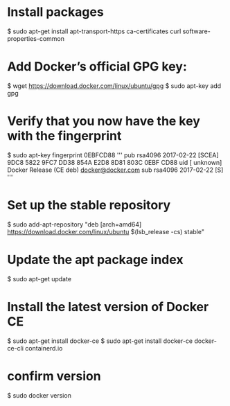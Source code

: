 # Install packages
$ sudo apt-get install apt-transport-https ca-certificates curl software-properties-common
# Add Docker’s official GPG key:
$ wget https://download.docker.com/linux/ubuntu/gpg
$ sudo apt-key add gpg
# Verify that you now have the key with the fingerprint
$ sudo apt-key fingerprint 0EBFCD88
 '''   pub   rsa4096 2017-02-22 [SCEA]
          9DC8 5822 9FC7 DD38 854A  E2D8 8D81 803C 0EBF CD88
    uid           [ unknown] Docker Release (CE deb) <docker@docker.com>
    sub   rsa4096 2017-02-22 [S]
 '''
# Set up the stable repository
$ sudo add-apt-repository "deb [arch=amd64] https://download.docker.com/linux/ubuntu $(lsb_release -cs) stable"
# Update the apt package index
$ sudo apt-get update
# Install the latest version of Docker CE
$ sudo apt-get install docker-ce
$ sudo apt-get install docker-ce docker-ce-cli containerd.io
# confirm version
$ sudo docker version
